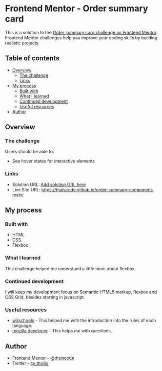# Frontend Mentor - Order summary card

This is a solution to the [Order summary card challenge on Frontend Mentor](https://www.frontendmentor.io/challenges/order-summary-component-QlPmajDUj). Frontend Mentor challenges help you improve your coding skills by building realistic projects. 

## Table of contents

- [Overview](#overview)
  - [The challenge](#the-challenge)
  - [Links](#links)
- [My process](#my-process)
  - [Built with](#built-with)
  - [What I learned](#what-i-learned)
  - [Continued development](#continued-development)
  - [Useful resources](#useful-resources)
- [Author](#author)

## Overview

### The challenge

Users should be able to:

- See hover states for interactive elements

### Links

- Solution URL: [Add solution URL here](https://your-solution-url.com)
- Live Site URL: https://thaiscode.github.io/order-summary-component-main/

## My process

### Built with

- HTML
- CSS
- Flexbox

### What I learned

This challenge helped me understand a little more about flexbox.

### Continued development

I will keep my development focus on Semantic HTML5 markup, flexbox and CSS Grid, besides starting in javascript.

### Useful resources

- [w3schools](https://www.w3schools.com/) - This helped me with the introduction into the rules of each language.
- [mozilla developer](https://developer.mozilla.org/) - This helps me with questions.

## Author

- Frontend Mentor - [@thaiscode](https://www.frontendmentor.io/profile/thaiscode)
- Twitter - [@_thaiiix](https://twitter.com/_thaiiix)
